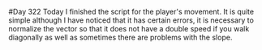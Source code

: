 #Day 322
Today I finished the script for the player's movement. It is quite simple although I have noticed that it has certain errors, it is necessary to normalize the vector so that it does not have a double speed if you walk diagonally as well as sometimes there are problems with the slope.